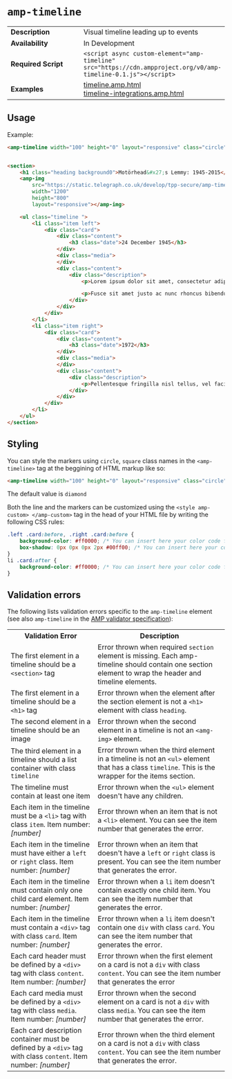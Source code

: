 <!---
Copyright 2015 The AMP HTML Authors. All Rights Reserved.

Licensed under the Apache License, Version 2.0 (the "License");
you may not use this file except in compliance with the License.
You may obtain a copy of the License at

      http://www.apache.org/licenses/LICENSE-2.0

Unless required by applicable law or agreed to in writing, software
distributed under the License is distributed on an "AS-IS" BASIS,
WITHOUT WARRANTIES OR CONDITIONS OF ANY KIND, either express or implied.
See the License for the specific language governing permissions and
limitations under the License.
-->

# <a name="amp-timeline"></a> `amp-timeline`

<table>
  <tr>
    <td width="40%"><strong>Description</strong></td>
    <td>Visual timeline leading up to events</td>
  </tr>
  <tr>
    <td width="40%"><strong>Availability</strong></td>
    <td>In Development</td>
  </tr>
  <tr>
    <td width="40%"><strong>Required Script</strong></td>
    <td><code>&lt;script async custom-element="amp-timeline" src="https://cdn.ampproject.org/v0/amp-timeline-0.1.js">&lt;/script></code></td>
  </tr>
  <tr>
    <td width="40%"><strong>Examples</strong></td>
    <td>
      <a href="https://github.com/ampproject/amphtml/blob/master/examples/timeline.amp.html">timeline.amp.html</a>
      <br/>
      <a href="https://github.com/ampproject/amphtml/blob/master/examples/timeline-integrations.amp.html">timeline-integrations.amp.html</a>
    </td>
  </tr>
</table>

## Usage

Example:
```html
<amp-timeline width="100" height="0" layout="responsive" class="circle">


<section>
    <h1 class="heading background0">Motörhead&#x27;s Lemmy: 1945-2015</h1>
    <amp-img
        src="https://static.telegraph.co.uk/develop/tpp-secure/amp-timeline-demo/img/lemmy-header.jpeg"
        width="1200"
        height="800"
        layout="responsive"></amp-img>

    <ul class="timeline ">
        <li class="item left">
            <div class="card">
                <div class="content">
                    <h3 class="date">24 December 1945</h3>
                </div>
                <div class="media">
                </div>
                <div class="content">
                    <div class="description">
                        <p>Lorem ipsum dolor sit amet, consectetur adipiscing elit. Nam lacinia malesuada commodo. Praesent scelerisque elit non lorem sollicitudin tempor. </p>

                        <p>Fusce sit amet justo ac nunc rhoncus bibendum ut ultricies ligula. Morbi quis iaculis libero. Vestibulum ante ipsum primis in faucibus orci luctus et ultrices posuere cubilia Curae; Nulla vitae mauris eleifend lacus malesuada elementum vitae eget nisi. Phasellus euismod dignissim ante sit amet blandit.</p>
                    </div>
                </div>
            </div>
        </li>
        <li class="item right">
            <div class="card">
                <div class="content">
                    <h3 class="date">1972</h3>
                </div>
                <div class="media">
                </div>
                <div class="content">
                    <div class="description">
                        <p>Pellentesque fringilla nisl tellus, vel facilisis odio sodales aliquam. Sed luctus elit eget purus tincidunt pharetra. </p>
                    </div>
                </div>
            </div>
        </li>
    </ul>
</section>
```
## Styling
You can style the markers using ```circle```, ```square``` class names in the ```<amp-timeline>``` tag at the beggining of HTML markup like so:
```html
<amp-timeline width="100" height="0" layout="responsive" class="circle">
```
The default value is ```diamond```

Both the line and the markers can be customized using the ```<style amp-custom> </amp-custom>``` tag in the head of your HTML file by writing the following CSS rules:

```css
.left .card:before, .right .card:before {
    background-color: #ff0000; /* You can insert here your color code for the marker */
    box-shadow: 0px 0px 0px 2px #00ff00; /* You can insert here your color code for the marker's shadow */
}
li .card:after {
    background-color: #ff0000; /* You can insert here your color code for the marker's line */
}
```

## Validation errors

The following lists validation errors specific to the `amp-timeline` element
(see also `amp-timeline` in the [AMP validator specification](https://github.com/ampproject/amphtml/blob/master/validator/validator.protoascii)):


<table>
  <tr>
    <th width="40%"><strong>Validation Error</strong></th>
    <th>Description</th>
  </tr>
  <tr>
    <td width="40%">
      The first element in a timeline should be a <code>&lt;section></code> tag
    </td>
    <td>Error thrown when required <code>section</code> element is missing. Each amp-timeline should contain one section element to wrap the header and timeline elements.</td>
  </tr>
  <tr>
    <td width="40%">The first element in a timeline should be a <code>&lt;h1></code> tag</td>
    <td>Error thrown when the element after the section element is not a <code>&lt;h1></code> element with class <code>heading</code>.</td>
  </tr>
  <tr>
    <td width="40%">The second element in a timeline should be an image</td>
    <td>Error thrown when the second element in a timeline is not an <code>&lt;amg-img></code> element.</td>
  </tr>
  <tr>
    <td width="40%">The third element in a timeline should a list container with class <code>timeline</code></td>
    <td>Error thrown when the third element in a timeline is not an <code>&lt;ul></code> element that has a class <code>timeline</code>. This is the wrapper for the items section.</td>
  </tr>
  <tr>
    <td width="40%">The timeline must contain at least one item</td>
    <td>Error thrown when the <code>&lt;ul></code> element doesn't have any children.</td>
  </tr>
  <tr>
    <td width="40%">Each item in the timeline must be a <code>&lt;li></code> tag with class <code>item</code>. Item number: <i>[number]</i></td>
    <td>Error thrown when an item that is not a <code>&lt;li></code> element. You can see the item number that generates the error.</td>
  </tr>
  <tr>
    <td width="40%">Each item in the timeline must have either a <code>left</code> or <code>right</code> class. Item number: <i>[number]</i></td>
    <td>Error thrown when an item that doesn't have a <code>left</code> or <code>right</code> class is present. You can see the item number that generates the error.</td>
  </tr>
  <tr>
    <td width="40%">Each item in the timeline must contain only one child card element. Item number: <i>[number]</i></td>
    <td>Error thrown when a <code>li</code> item doesn't contain exactly one child item. You can see the item number that generates the error.</td>
  </tr>
  <tr>
    <td width="40%">Each item in the timeline must contain a <code>&lt;div></code> tag with class <code>card</code>. Item number: <i>[number]</i></td>
    <td>Error thrown when a <code>li</code> item doesn't contain one <code>div</code> with class <code>card</code>. You can see the item number that generates the error.</td>
  </tr>
  <tr>
    <td width="40%">Each card header must be defined by a <code>&lt;div></code> tag with class <code>content</code>. Item number: <i>[number]</i></td>
    <td>Error thrown when the first element on a card is not a <code>div</code> with class <code>content</code>. You can see the item number that generates the error</td>
  </tr>
  <tr>
    <td width="40%">Each card media must be defined by a <code>&lt;div></code> tag with class <code>media</code>. Item number: <i>[number]</i></td>
    <td>Error thrown when the second element on a card is not a <code>div</code> with class <code>media</code>. You can see the item number that generates the error.</td>
  </tr>
  <tr>
    <td width="40%">Each card description container must be defined by a <code>&lt;div></code> tag with class <code>content</code>. Item number: <i>[number]</i></td>
    <td>Error thrown when the third element on a card is not a <code>div</code> with class <code>content</code>. You can see the item number that generates the error.</td>
  </tr>
</table>
